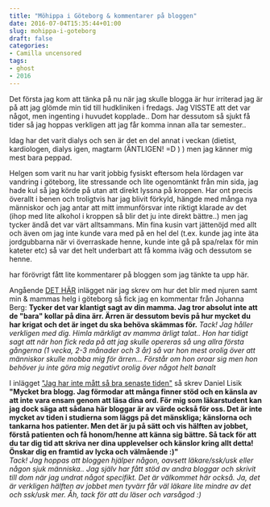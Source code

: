 ```yaml
---
title: "Möhippa i Göteborg & kommentarer på bloggen"
date: 2016-07-04T15:35:44+01:00
slug: mohippa-i-goteborg
draft: false
categories:
- Camilla uncensored
tags:
- ghost
- 2016
---
```


Det första jag kom att tänka på nu när jag skulle blogga är hur irriterad jag är på att jag glömde min tid till hudkliniken i fredags. Jag VISSTE att det var något, men ingenting i huvudet kopplade.. Dom har dessutom så sjukt få tider så jag hoppas verkligen att jag får komma innan alla tar semester..

Idag har det varit dialys och sen är det en del annat i veckan (dietist, kardiologen, dialys igen, magtarm (ÄNTLIGEN! =D ) ) men jag känner mig mest bara peppad. 

Helgen som varit nu har varit jobbig fysiskt eftersom hela lördagen var vandring i göteborg, lite stressande och lite ogenomtänkt från min sida, jag hade kul så jag körde på utan att direkt lyssna på kroppen. Har ont precis överallt i benen och troligtvis har jag blivit förkyld, hängde med många nya människor och jag antar att mitt immunförsvar inte riktigt klarade av det (ihop med lite alkohol i kroppen så blir det ju inte direkt bättre..) men jag tycker ändå det var värt alltsammans. Min fina kusin vart jättenöjd med allt och även om jag inte kunde vara med på en hel del (t.ex. kunde jag inte äta jordgubbarna när vi överraskade henne, kunde inte gå på spa/relax för min kateter etc) så var det helt underbart att få komma iväg och dessutom se henne.


har förövrigt fått lite kommentarer på bloggen som jag tänkte ta upp här. 

Angående [DET HÄR](http://livet.plitat.se/far-jag-en-njure-eller-inte/) inlägget när jag skrev om hur det blir med njuren samt min & mammas helg i göteborg så fick jag en kommentar från Johanna Berg: **Tycker det var klantigt sagt av din mamma. Jag tror absolut inte att de "bara" kollar på dina ärr. Ärren är dessutom bevis på hur mycket du har krigat och det är inget du ska behöva skämmas för.** 
*Tack! Jag håller verkligen med dig. Himla märkligt av mamma ärligt talat.. Hon har tidigt sagt att när hon fick reda på att jag skulle opereras så ung allra första gångerna (1 vecka, 2-3 månader och 3 år) så var hon mest orolig över att människor skulle mobba mig för ärren... Förstår om hon oroar sig men hon behöver ju inte göra mig negativt orolig över något helt banalt*

I inlägget ["Jag har inte mått så bra senaste tiden"](http://livet.plitat.se/jag-har-inte-matt-sa-bra-senaste-tiden/) så skrev Daniel Lisik **"Mycket bra blogg. Jag förmodar att många finner stöd och en känsla av att inte vara ensam genom att läsa dina ord. För mig som läkarstudent kan jag dock säga att sådana här bloggar är av värde också för oss. Det är inte mycket av tiden i studierna som läggs på det mänskliga; känslorna och tankarna hos patienter. Men det är ju på sätt och vis hälften av jobbet, förstå patienten och få honom/henne att känna sig bättre. Så tack för att du tar dig tid att skriva ner dina upplevelser och känslor kring allt detta! Önskar dig en framtid av lycka och välmående :)"**<br>
*Tack! Jag hoppas att bloggen hjälper någon, oavsett läkare/ssk/usk eller någon sjuk människa.. Jag själv har fått stöd av andra bloggar och skrivit till dom när jag undrat något specifikt. Det är välkommet här också. Ja, det är verkligen hälften av jobbet men tyvärr får väl läkare lite mindre av det och ssk/usk mer. Åh, tack för att du läser och varsågod :)*
